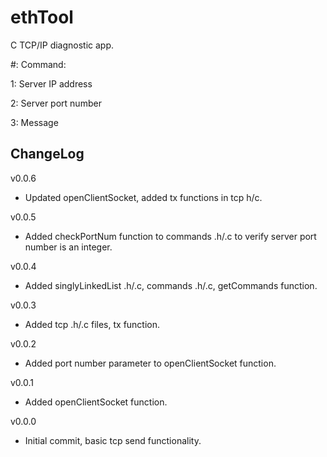 # ethTool

C TCP/IP diagnostic app.

#:	Command:

1: Server IP address

2: Server port number

3: Message

## ChangeLog
v0.0.6
- Updated openClientSocket, added tx functions in tcp h/c.

v0.0.5
- Added checkPortNum function to commands .h/.c to verify server port number is an integer.

v0.0.4
- Added singlyLinkedList .h/.c, commands .h/.c, getCommands function.

v0.0.3
- Added tcp .h/.c files, tx function.

v0.0.2
- Added port number parameter to openClientSocket function.

v0.0.1
- Added openClientSocket function.

v0.0.0
- Initial commit, basic tcp send functionality.